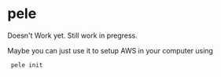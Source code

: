 # pele

Doesn't Work yet. Still work in pregress.

Maybe you can just use it to setup AWS in your computer using

```ruby
 pele init
```
